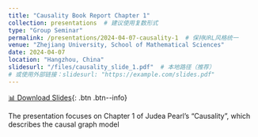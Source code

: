 ```yaml
---
title: "Causality Book Report Chapter 1"
collection: presentations  # 建议使用复数形式
type: "Group Seminar"
permalink: /presentations/2024-04-07-causality-1  # 保持URL风格统一
venue: "Zhejiang University, School of Mathematical Sciences"
date: 2024-04-07
location: "Hangzhou, China"
slidesurl: "/files/causality_slide_1.pdf"  # 本地路径（推荐）
# 或使用外部链接：slidesurl: "https://example.com/slides.pdf"
---
```


[📊 Download Slides](/files/causality_slide_1.pdf){: .btn .btn--info}  
<!-- 添加按钮式链接（需主题支持btn样式） -->

The presentation focuses on Chapter 1 of Judea Pearl’s “Causality”, which describes the causal graph model
